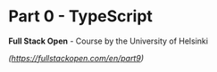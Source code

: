 # Part 0 - TypeScript
**Full Stack Open** - Course by the University of Helsinki

*(https://fullstackopen.com/en/part9)*
